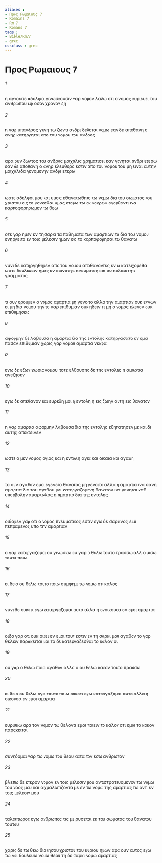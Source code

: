 ```yaml
---
aliases : 
- Προς Ρωμαιους 7
- Romains 7
- Rm 7
- Romans 7
tags : 
- Bible/Rm/7
- grec
cssclass : grec
---
```


# Προς Ρωμαιους 7

###### 1
η αγνοειτε αδελφοι γινωσκουσιν γαρ νομον λαλω οτι ο νομος κυριευει του ανθρωπου εφ οσον χρονον ζη
###### 2
η γαρ υπανδρος γυνη τω ζωντι ανδρι δεδεται νομω εαν δε αποθανη ο ανηρ κατηργηται απο του νομου του ανδρος
###### 3
αρα ουν ζωντος του ανδρος μοιχαλις χρηματισει εαν γενηται ανδρι ετερω εαν δε αποθανη ο ανηρ ελευθερα εστιν απο του νομου του μη ειναι αυτην μοιχαλιδα γενομενην ανδρι ετερω
###### 4
ωστε αδελφοι μου και υμεις εθανατωθητε τω νομω δια του σωματος του χριστου εις το γενεσθαι υμας ετερω τω εκ νεκρων εγερθεντι ινα καρποφορησωμεν τω θεω
###### 5
οτε γαρ ημεν εν τη σαρκι τα παθηματα των αμαρτιων τα δια του νομου ενηργειτο εν τοις μελεσιν ημων εις το καρποφορησαι τω θανατω
###### 6
νυνι δε κατηργηθημεν απο του νομου αποθανοντες εν ω κατειχομεθα ωστε δουλευειν ημας εν καινοτητι πνευματος και ου παλαιοτητι γραμματος
###### 7
τι ουν ερουμεν ο νομος αμαρτια μη γενοιτο αλλα την αμαρτιαν ουκ εγνων ει μη δια νομου την τε γαρ επιθυμιαν ουκ ηδειν ει μη ο νομος ελεγεν ουκ επιθυμησεις
###### 8
αφορμην δε λαβουσα η αμαρτια δια της εντολης κατηργασατο εν εμοι πασαν επιθυμιαν χωρις γαρ νομου αμαρτια νεκρα
###### 9
εγω δε εζων χωρις νομου ποτε ελθουσης δε της εντολης η αμαρτια ανεζησεν
###### 10
εγω δε απεθανον και ευρεθη μοι η εντολη η εις ζωην αυτη εις θανατον
###### 11
η γαρ αμαρτια αφορμην λαβουσα δια της εντολης εξηπατησεν με και δι αυτης απεκτεινεν
###### 12
ωστε ο μεν νομος αγιος και η εντολη αγια και δικαια και αγαθη
###### 13
το ουν αγαθον εμοι εγενετο θανατος μη γενοιτο αλλα η αμαρτια ινα φανη αμαρτια δια του αγαθου μοι κατεργαζομενη θανατον ινα γενηται καθ υπερβολην αμαρτωλος η αμαρτια δια της εντολης
###### 14
οιδαμεν γαρ οτι ο νομος πνευματικος εστιν εγω δε σαρκινος ειμι πεπραμενος υπο την αμαρτιαν
###### 15
ο γαρ κατεργαζομαι ου γινωσκω ου γαρ ο θελω τουτο πρασσω αλλ ο μισω τουτο ποιω
###### 16
ει δε ο ου θελω τουτο ποιω συμφημι τω νομω οτι καλος
###### 17
νυνι δε ουκετι εγω κατεργαζομαι αυτο αλλα η ενοικουσα εν εμοι αμαρτια
###### 18
οιδα γαρ οτι ουκ οικει εν εμοι τουτ εστιν εν τη σαρκι μου αγαθον το γαρ θελειν παρακειται μοι το δε κατεργαζεσθαι το καλον ου
###### 19
ου γαρ ο θελω ποιω αγαθον αλλα ο ου θελω κακον τουτο πρασσω
###### 20
ει δε ο ου θελω εγω τουτο ποιω ουκετι εγω κατεργαζομαι αυτο αλλα η οικουσα εν εμοι αμαρτια
###### 21
ευρισκω αρα τον νομον τω θελοντι εμοι ποιειν το καλον οτι εμοι το κακον παρακειται
###### 22
συνηδομαι γαρ τω νομω του θεου κατα τον εσω ανθρωπον
###### 23
βλεπω δε ετερον νομον εν τοις μελεσιν μου αντιστρατευομενον τω νομω του νοος μου και αιχμαλωτιζοντα με εν τω νομω της αμαρτιας τω οντι εν τοις μελεσιν μου
###### 24
ταλαιπωρος εγω ανθρωπος τις με ρυσεται εκ του σωματος του θανατου τουτου
###### 25
χαρις δε τω θεω δια ιησου χριστου του κυριου ημων αρα ουν αυτος εγω τω νοι δουλευω νομω θεου τη δε σαρκι νομω αμαρτιας
